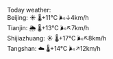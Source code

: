 Today weather:  
Beijing: ☀️   🌡️+11°C 🌬️↓4km/h  
Tianjin: 🌦   🌡️+13°C 🌬️↖7km/h  
Shijiazhuang: ☀️   🌡️+17°C 🌬️↖8km/h  
Tangshan: ☁️   🌡️+14°C 🌬️↗12km/h  
